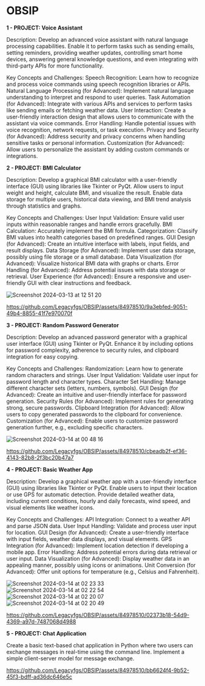 # OBSIP
**1 - PROJECT: Voice Assistant**

Description:
Develop an advanced voice assistant with natural language processing capabilities. Enable it to perform tasks such as sending emails, setting reminders, providing weather updates, controlling smart home devices, answering general knowledge questions, and even integrating with third-party APIs for more functionality.

Key Concepts and Challenges:
Speech Recognition: Learn how to recognize and process voice commands using speech recognition libraries or APIs.
Natural Language Processing (for Advanced): Implement natural language understanding to interpret and respond to user queries.
Task Automation (for Advanced): Integrate with various APIs and services to perform tasks like sending emails or fetching weather data.
User Interaction: Create a user-friendly interaction design that allows users to communicate with the assistant via voice commands.
Error Handling: Handle potential issues with voice recognition, network requests, or task execution.
Privacy and Security (for Advanced): Address security and privacy concerns when handling sensitive tasks or personal information.
Customization (for Advanced): Allow users to personalize the assistant by adding custom commands or integrations.

**2 - PROJECT: BMI Calculator**

Description:
Develop a graphical BMI calculator with a user-friendly interface (GUI) using libraries like Tkinter or PyQt. Allow users to input weight and height, calculate BMI, and visualize the result. Enable data storage for multiple users, historical data viewing, and BMI trend analysis through statistics and graphs.

Key Concepts and Challenges:
User Input Validation: Ensure valid user inputs within reasonable ranges and handle errors gracefully.
BMI Calculation: Accurately implement the BMI formula.
Categorization: Classify BMI values into health categories based on predefined ranges.
GUI Design (for Advanced): Create an intuitive interface with labels, input fields, and result displays.
Data Storage (for Advanced): Implement user data storage, possibly using file storage or a small database.
Data Visualization (for Advanced): Visualize historical BMI data with graphs or charts.
Error Handling (for Advanced): Address potential issues with data storage or retrieval.
User Experience (for Advanced): Ensure a responsive and user-friendly GUI with clear instructions and feedback.


![Screenshot 2024-03-13 at 12 51 20](https://github.com/Legacyfgs/OBSIP/assets/84978510/130b5291-821a-4c5c-9826-835bf81d9c28)

https://github.com/Legacyfgs/OBSIP/assets/84978510/9a3ebfed-9051-49b4-8855-41f7e970070f 


**3 - PROJECT: Random Password Generator**

Description:
Develop an advanced password generator with a graphical user interface (GUI) using Tkinter or PyQt. Enhance it by including options for password complexity, adherence to security rules, and clipboard integration for easy copying.

Key Concepts and Challenges:
Randomization: Learn how to generate random characters and strings.
User Input Validation: Validate user input for password length and character types.
Character Set Handling: Manage different character sets (letters, numbers, symbols).
GUI Design (for Advanced): Create an intuitive and user-friendly interface for password generation.
Security Rules (for Advanced): Implement rules for generating strong, secure passwords.
Clipboard Integration (for Advanced): Allow users to copy generated passwords to the clipboard for convenience.
Customization (for Advanced): Enable users to customize password generation further, e.g., excluding specific characters.


![Screenshot 2024-03-14 at 00 48 16](https://github.com/Legacyfgs/OBSIP/assets/84978510/a41c91f9-55c3-41d1-9bb7-301d89461319)

https://github.com/Legacyfgs/OBSIP/assets/84978510/cbeadb2f-ef36-4143-82b8-2f3bc20b47a7


**4 - PROJECT: Basic Weather App**

Description:
Develop a graphical weather app with a user-friendly interface (GUI) using libraries like Tkinter or PyQt. Enable users to input their location or use GPS for automatic detection. Provide detailed weather data, including current conditions, hourly and daily forecasts, wind speed, and visual elements like weather icons.

 Key Concepts and Challenges:
API Integration: Connect to a weather API and parse JSON data.
User Input Handling: Validate and process user input for location.
GUI Design (for Advanced): Create a user-friendly interface with input fields, weather data displays, and visual elements.
GPS Integration (for Advanced): Implement location detection if developing a mobile app.
Error Handling: Address potential errors during data retrieval or user input.
Data Visualization (for Advanced): Display weather data in an appealing manner, possibly using icons or animations.
Unit Conversion (for Advanced): Offer unit options for temperature (e.g., Celsius and Fahrenheit).


![Screenshot 2024-03-14 at 02 23 33](https://github.com/Legacyfgs/OBSIP/assets/84978510/ab3455b8-4c5d-4353-b1a9-8c7d5140a8a8)
![Screenshot 2024-03-14 at 02 22 54](https://github.com/Legacyfgs/OBSIP/assets/84978510/1313b524-fe91-4bb1-9ed3-30b36594e9d0)
![Screenshot 2024-03-14 at 02 20 07](https://github.com/Legacyfgs/OBSIP/assets/84978510/ea24e9ac-b8ba-4179-b718-726992a93fd7)
![Screenshot 2024-03-14 at 02 20 49](https://github.com/Legacyfgs/OBSIP/assets/84978510/356f8cd1-05a4-4f37-aa4d-15311cc9be13)

https://github.com/Legacyfgs/OBSIP/assets/84978510/02373b18-54d9-4369-a97d-7487068d4988





**5 - PROJECT: Chat Application**

Create a basic text-based chat application in Python where two users can exchange messages in real-time using the command line. Implement a simple client-server model for message exchange.


https://github.com/Legacyfgs/OBSIP/assets/84978510/bb6624f4-9b52-45f3-bdff-ad36dc646e5c











